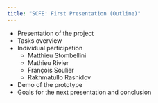 ```yaml
---
title: "SCFE: First Presentation (Outline)"
---
```


* Presentation of the project
* Tasks overview
* Individual participation
    * Matthieu Stombellini
    * Mathieu Rivier
    * François Soulier
    * Rakhmatullo Rashidov
* Demo of the prototype
* Goals for the next presentation and conclusion